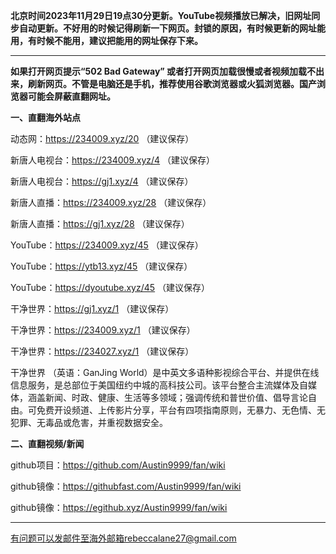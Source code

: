 **北京时间2023年11月29日19点30分更新。YouTube视频播放已解决，旧网址同步自动更新。不好用的时候记得刷新一下网页。封锁的原因，有时候更新的网址能用，有时候不能用，建议把能用的网址保存下来。**

***

**如果打开网页提示“502 Bad Gateway” 或者打开网页加载很慢或者视频加载不出来，刷新网页。不管是电脑还是手机，推荐使用谷歌浏览器或火狐浏览器。国产浏览器可能会屏蔽直翻网址。**

**一、直翻海外站点**

动态网：https://234009.xyz/20 （建议保存）

新唐人电视台：https://234009.xyz/4 （建议保存）

新唐人电视台：https://gj1.xyz/4 （建议保存）

新唐人直播：https://234009.xyz/28 （建议保存）

新唐人直播：https://gj1.xyz/28 （建议保存）

YouTube：https://234009.xyz/45 （建议保存）

YouTube：https://ytb13.xyz/45 （建议保存）

YouTube：https://dyoutube.xyz/45 （建议保存）

干净世界：https://gj1.xyz/1 （建议保存）

干净世界：https://234009.xyz/1 （建议保存）

干净世界：https://234027.xyz/1 （建议保存）

干净世界 （英语：GanJing World）是中英文多语种影视综合平台、并提供在线信息服务，是总部位于美国纽约中城的高科技公司。该平台整合主流媒体及自媒体，涵盖新闻、时政、健康、生活等多领域；强调传统和普世价值、倡导言论自由。可免费开设频道、上传影片分享，平台有四项指南原则，无暴力、无色情、无犯罪、无毒品或危害，并重视数据安全。

**二、直翻视频/新闻**

github项目：https://github.com/Austin9999/fan/wiki

github镜像：https://githubfast.com/Austin9999/fan/wiki

github镜像：https://egithub.xyz/Austin9999/fan/wiki

***


有问题可以发邮件至海外邮箱rebeccalane27@gmail.com

